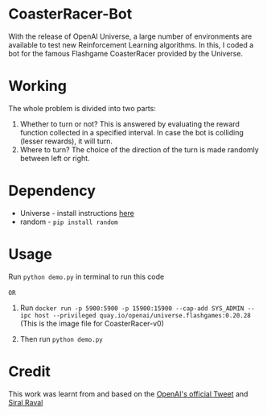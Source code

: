 # CoasterRacer-Bot
With the release of OpenAI Universe, a large number of environments are available to test new Reinforcement Learning algorithms. In this, I coded a bot for the famous Flashgame CoasterRacer provided by the Universe.

# Working
The whole problem is divided into two parts:
1. Whether to turn or not?
This is answered by evaluating the reward function collected in a specified interval. In case the bot is colliding (lesser rewards), it will turn.
2. Where to turn?
The choice of the direction of the turn is made randomly between left or right. 

# Dependency
* Universe - install instructions [here](https://github.com/openai/universe)
* random -  `pip install random`

# Usage
Run `python demo.py` in terminal to run this code <br /> <br />
`OR`


1. Run `docker run -p 5900:5900 -p 15900:15900 --cap-add SYS_ADMIN --ipc host --privileged quay.io/openai/universe.flashgames:0.20.28`  (This is the image file for CoasterRacer-v0)

2. Then run `python demo.py`

# Credit
This work was learnt from and based on the [OpenAI's official Tweet](https://twitter.com/openai/status/805843673208393728?lang=en) and [Siral Raval](https://github.com/llSourcell)


